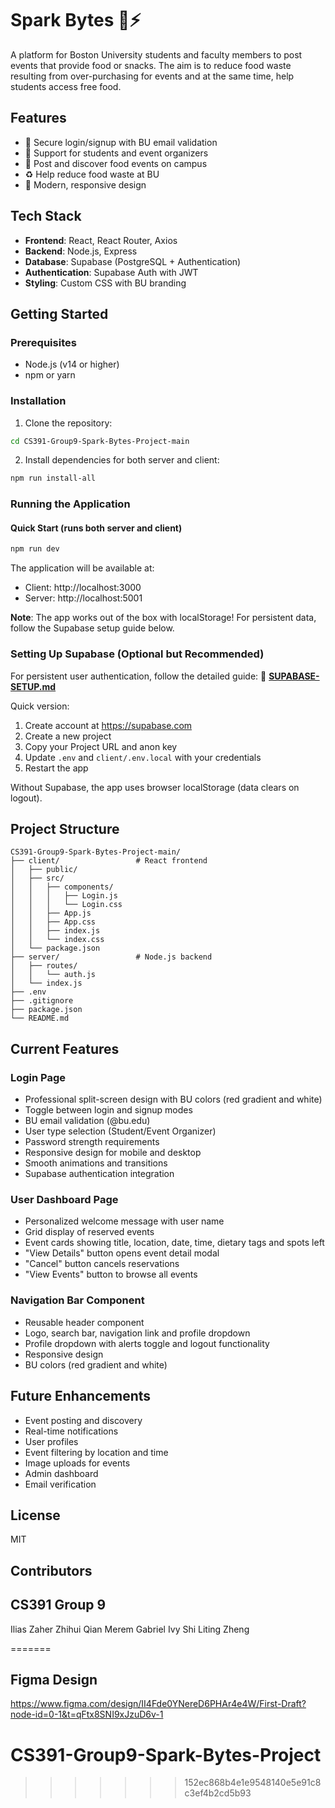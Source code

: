 # Spark Bytes 🍕⚡

A platform for Boston University students and faculty members to post events that provide food or snacks. The aim is to reduce food waste resulting from over-purchasing for events and at the same time, help students access free food.

## Features

- 🔐 Secure login/signup with BU email validation
- 👥 Support for students and event organizers
- 🍔 Post and discover food events on campus
- ♻️ Help reduce food waste at BU
- 📱 Modern, responsive design

## Tech Stack

- **Frontend**: React, React Router, Axios
- **Backend**: Node.js, Express
- **Database**: Supabase (PostgreSQL + Authentication)
- **Authentication**: Supabase Auth with JWT
- **Styling**: Custom CSS with BU branding

## Getting Started

### Prerequisites

- Node.js (v14 or higher)
- npm or yarn

### Installation

1. Clone the repository:

```bash
cd CS391-Group9-Spark-Bytes-Project-main
```

2. Install dependencies for both server and client:

```bash
npm run install-all
```

### Running the Application

#### Quick Start (runs both server and client)

```bash
npm run dev
```

The application will be available at:

- Client: http://localhost:3000
- Server: http://localhost:5001

**Note**: The app works out of the box with localStorage! For persistent data, follow the Supabase setup guide below.

### Setting Up Supabase (Optional but Recommended)

For persistent user authentication, follow the detailed guide:
📖 **[SUPABASE-SETUP.md](./SUPABASE-SETUP.md)**

Quick version:

1. Create account at https://supabase.com
2. Create a new project
3. Copy your Project URL and anon key
4. Update `.env` and `client/.env.local` with your credentials
5. Restart the app

Without Supabase, the app uses browser localStorage (data clears on logout).

## Project Structure

```
CS391-Group9-Spark-Bytes-Project-main/
├── client/                 # React frontend
│   ├── public/
│   ├── src/
│   │   ├── components/
│   │   │   ├── Login.js
│   │   │   └── Login.css
│   │   ├── App.js
│   │   ├── App.css
│   │   ├── index.js
│   │   └── index.css
│   └── package.json
├── server/                 # Node.js backend
│   ├── routes/
│   │   └── auth.js
│   └── index.js
├── .env
├── .gitignore
├── package.json
└── README.md
```

## Current Features

### Login Page

- Professional split-screen design with BU colors (red gradient and white)
- Toggle between login and signup modes
- BU email validation (@bu.edu)
- User type selection (Student/Event Organizer)
- Password strength requirements
- Responsive design for mobile and desktop
- Smooth animations and transitions
- Supabase authentication integration

### User Dashboard Page

- Personalized welcome message with user name
- Grid display of reserved events
- Event cards showing title, location, date, time, dietary tags and spots left
- "View Details" button opens event detail modal
- "Cancel" button cancels reservations
- "View Events" button to browse all events

### Navigation Bar Component

- Reusable header component
- Logo, search bar, navigation link and profile dropdown
- Profile dropdown with alerts toggle and logout functionality
- Responsive design
- BU colors (red gradient and white)

## Future Enhancements

- Event posting and discovery
- Real-time notifications
- User profiles
- Event filtering by location and time
- Image uploads for events
- Admin dashboard
- Email verification

## License

MIT

## Contributors

## CS391 Group 9

Ilias Zaher
Zhihui Qian
Merem Gabriel
Ivy Shi
Liting Zheng

=======
## Figma Design
https://www.figma.com/design/II4Fde0YNereD6PHAr4e4W/First-Draft?node-id=0-1&t=qFtx8SNI9xJzuD6v-1

# CS391-Group9-Spark-Bytes-Project

> > > > > > > 152ec868b4e1e9548140e5e91c8c3ef4b2cd5b93
